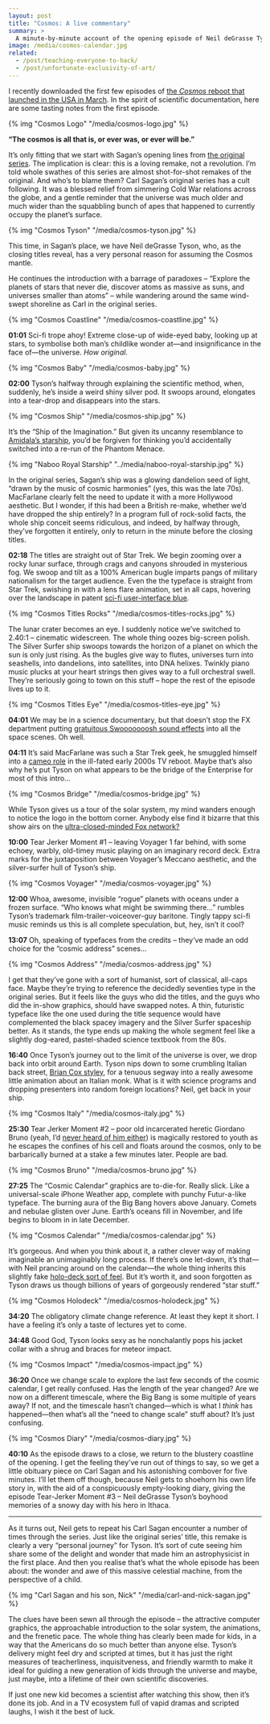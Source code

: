 ```yaml
---
layout: post
title: "Cosmos: A live commentary"
summary: >
  A minute-by-minute account of the opening episode of Neil deGrasse Tyson’s relaunch of the classic American scientific documentary series. Because, why not?
image: /media/cosmos-calendar.jpg
related:
  - /post/teaching-everyone-to-hack/
  - /post/unfortunate-exclusivity-of-art/
---
```


I recently downloaded the first few episodes of [the *Cosmos* reboot that launched in the USA in March](https://en.wikipedia.org/wiki/Cosmos:_A_Spacetime_Odyssey). In the spirit of scientific documentation, here are some tasting notes from the first episode.

{% img "Cosmos Logo" "/media/cosmos-logo.jpg" %}

**“The cosmos is all that is, or ever was, or ever will be.”**

It’s only fitting that we start with Sagan’s opening lines from [the original series](https://en.wikipedia.org/wiki/Cosmos:_A_Personal_Voyage). The implication is clear: this is a loving remake, not a revolution. I’m told whole swathes of this series are almost shot-for-shot remakes of the original. And who’s to blame them? Carl Sagan’s original series has a cult following. It was a blessed relief from simmering Cold War relations across the globe, and a gentle reminder that the universe was much older and much wider than the squabbling bunch of apes that happened to currently occupy the planet’s surface.

{% img "Cosmos Tyson" "/media/cosmos-tyson.jpg" %}

This time, in Sagan’s place, we have Neil deGrasse Tyson, who, as the closing titles reveal, has a very personal reason for assuming the Cosmos mantle.

He continues the introduction with a barrage of paradoxes – “Explore the planets of stars that never die, discover atoms as massive as suns, and universes smaller than atoms” – while wandering around the same wind-swept shoreline as Carl in the original series.

{% img "Cosmos Coastline" "/media/cosmos-coastline.jpg" %}

**01:01** Sci-fi trope ahoy! Extreme close-up of wide-eyed baby, looking up at stars, to symbolise both man’s childlike wonder at—and insignificance in the face of—the universe. *How original.*

{% img "Cosmos Baby" "/media/cosmos-baby.jpg" %}

**02:00** Tyson’s halfway through explaining the scientific method, when, suddenly, he’s inside a weird shiny silver pod. It swoops around, elongates into a tear-drop and disappears into the stars.

{% img "Cosmos Ship" "/media/cosmos-ship.jpg" %}

It’s the “Ship of the Imagination.” But given its uncanny resemblance to [Amidala’s starship](http://starwars.wikia.com/wiki/J-type_327_Nubian_royal_starship), you’d be forgiven for thinking you’d accidentally switched into a re-run of the Phantom Menace.

{% img "Naboo Royal Starship" "../media/naboo-royal-starship.jpg" %}

In the original series, Sagan’s ship was a glowing dandelion seed of light, “drawn by the music of cosmic harmonies” (yes, this was the late 70s). MacFarlane clearly felt the need to update it with a more Hollywood aesthetic. But I wonder, if this had been a British re-make, whether we’d have dropped the ship entirely? In a program full of rock-solid facts, the whole ship conceit seems ridiculous, and indeed, by halfway through, they’ve forgotten it entirely, only to return in the minute before the closing titles.

**02:18** The titles are straight out of Star Trek. We begin zooming over a rocky lunar surface, through crags and canyons shrouded in mysterious fog. We swoop and tilt as a 100% American bugle imparts pangs of military nationalism for the target audience. Even the the typeface is straight from Star Trek, swishing in with a lens flare animation, set in all caps, hovering over the landscape in patent [sci-fi user-interface blue](http://99percentinvisible.org/episode/future-screens-are-mostly-blue/).

{% img "Cosmos Titles Rocks" "/media/cosmos-titles-rocks.jpg" %}

The lunar crater becomes an eye. I suddenly notice we’ve switched to 2.40∶1 – cinematic widescreen. The whole thing oozes big-screen polish. The Silver Surfer ship swoops towards the horizon of a planet on which the sun is only just rising. As the bugles give way to flutes, universes turn into seashells, into dandelions, into satellites, into DNA helixes. Twinkly piano music plucks at your heart strings then gives way to a full orchestral swell. They’re seriously going to town on this stuff – hope the rest of the episode lives up to it.

{% img "Cosmos Titles Eye" "/media/cosmos-titles-eye.jpg" %}

**04:01** We may be in a science documentary, but that doesn’t stop the FX department putting [gratuitous Swooooooosh sound effects](http://www.tested.com/science/space/459215-what-if-sound-star-wars-was-type-interface-design) into all the space scenes. Oh well.

**04:11** It’s said MacFarlane was such a Star Trek geek, he smuggled himself into a [cameo role](http://www.imdb.com/character/ch0111446/) in the ill-fated early 2000s TV reboot. Maybe that’s also why he’s put Tyson on what appears to be the bridge of the Enterprise for most of this intro…

{% img "Cosmos Bridge" "/media/cosmos-bridge.jpg" %}

While Tyson gives us a tour of the solar system, my mind wanders enough to notice the logo in the bottom corner. Anybody else find it bizarre that this show airs on the [ultra-closed-minded Fox network?](https://en.wikipedia.org/wiki/Fox_News_Channel_controversies)

**10:00** Tear Jerker Moment #1 – leaving Voyager 1 far behind, with some echoey, warbly, old-timey music playing on an imaginary record deck. Extra marks for the juxtaposition between Voyager’s Meccano aesthetic, and the silver-surfer hull of Tyson’s ship.

{% img "Cosmos Voyager" "/media/cosmos-voyager.jpg" %}

**12:00** Whoa, awesome, invisible “rogue” planets with oceans under a frozen surface. “Who knows what might be swimming there…” rumbles Tyson’s trademark film-trailer-voiceover-guy baritone. Tingly tappy sci-fi music reminds us this is all complete speculation, but, hey, isn’t it cool?

**13:07** Oh, speaking of typefaces from the credits – they’ve made an odd choice for the “cosmic address” scenes…

{% img "Cosmos Address" "/media/cosmos-address.jpg" %}

I get that they’ve gone with a sort of humanist, sort of classical, all-caps face. Maybe they’re trying to reference the decidedly seventies type in the original series. But it feels like the guys who did the titles, and the guys who did the in-show graphics, should have swapped notes. A thin, futuristic typeface like the one used during the title sequence would have complemented the black spacey imagery and the Silver Surfer spaceship better. As it stands, the type ends up making the whole segment feel like a slightly dog-eared, pastel-shaded science textbook from the 80s.

**16:40** Once Tyson’s journey out to the limit of the universe is over, we drop back into orbit around Earth. Tyson nips down to some crumbling Italian back street, [Brian Cox styley](http://www.itsokaytobesmart.com/post/14902783395/doubleheelix-how-a-sandcastle-reveals-the-end), for a tenuous segway into a really awesome little animation about an Italian monk. What is it with science programs and dropping presenters into random foreign locations? Neil, get back in your ship.

{% img "Cosmos Italy" "/media/cosmos-italy.jpg" %}

**25:30** Tear Jerker Moment #2 – poor old incarcerated heretic Giordano Bruno (yeah, I’d [never heard of him either](https://en.wikipedia.org/wiki/Giordano_Bruno)) is magically restored to youth as he escapes the confines of his cell and floats around the cosmos, only to be barbarically burned at a stake a few minutes later. People are bad.

{% img "Cosmos Bruno" "/media/cosmos-bruno.jpg" %}

**27:25** The “Cosmic Calendar” graphics are to-die-for. Really slick. Like a universal-scale iPhone Weather app, complete with punchy Futur-a-like typeface. The burning aura of the Big Bang hovers above January. Comets and nebulae glisten over June. Earth’s oceans fill in November, and life begins to bloom in in late December.

{% img "Cosmos Calendar" "/media/cosmos-calendar.jpg" %}

It’s gorgeous. And when you think about it, a rather clever way of making imaginable an unimaginably long process. If there’s one let-down, it’s that—with Neil prancing around on the calendar—the whole thing inherits this slightly fake [holo-deck sort of feel](https://twitter.com/neiltyson/status/463122781874716672). But it’s worth it, and soon forgotten as Tyson draws us though billions of years of gorgeously rendered “star stuff.”

{% img "Cosmos Holodeck" "/media/cosmos-holodeck.jpg" %}

**34:20** The obligatory climate change reference. At least they kept it short. I have a feeling it’s only a taste of lectures yet to come.

**34:48** Good God, Tyson looks sexy as he nonchalantly pops his jacket collar with a shrug and braces for meteor impact.

{% img "Cosmos Impact" "/media/cosmos-impact.jpg" %}

**36:20** Once we change scale to explore the last few seconds of the cosmic calendar, I get really confused. Has the length of the year changed? Are we now on a different timescale, where the Big Bang is some multiple of years away? If not, and the timescale hasn’t changed—which is what I *think* has happened—then what’s all the “need to change scale” stuff about? It’s just confusing.

{% img "Cosmos Diary" "/media/cosmos-diary.jpg" %}

**40:10** As the episode draws to a close, we return to the blustery coastline of the opening. I get the feeling they’ve run out of things to say, so we get a little obituary piece on Carl Sagan and his astonishing combover for five minutes. I’ll let them off though, because Neil gets to shoehorn his own life story in, with the aid of a conspicuously empty-looking diary, giving the episode Tear-Jerker Moment #3 – Neil deGrasse Tyson’s boyhood memories of a snowy day with his hero in Ithaca.

---

As it turns out, Neil gets to repeat his Carl Sagan encounter a number of times through the series. Just like the original series’ title, this remake is clearly a very “personal journey” for Tyson. It’s sort of cute seeing him share some of the delight and wonder that made him an astrophysicist in the first place. And then you realise that’s what the whole episode has been about: the wonder and awe of this massive celestial machine, from the perspective of a child.

{% img "Carl Sagan and his son, Nick" "/media/carl-and-nick-sagan.jpg" %}

The clues have been sewn all through the episode – the attractive computer graphics, the approachable introduction to the solar system, the animations, and the frenetic pace. The whole thing has clearly been made for kids, in a way that the Americans do so much better than anyone else. Tyson’s delivery might feel dry and scripted at times, but it has just the right measures of teacherliness, inquisitveness, and friendly warmth to make it ideal for guiding a new generation of kids through the universe and maybe, just maybe, into a lifetime of their own scientific discoveries.

If just one new kid becomes a scientist after watching this show, then it’s done its job. And in a TV ecosystem full of vapid dramas and scripted laughs, I wish it the best of luck.
